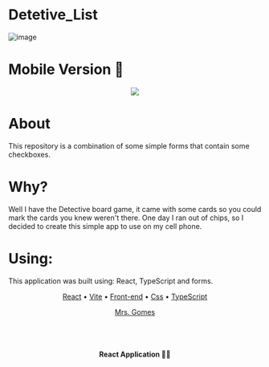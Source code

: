 # Detetive_List

![image](https://github.com/GgvGomes/Detetive_List/assets/80273727/dd6b6b17-13c3-4068-8fc5-fa44505d1504)

# Mobile Version 📱

<p align="center">
  <img src="https://github.com/GgvGomes/Detetive_List/assets/80273727/742a3a77-dd0b-4a11-a478-c14d237ad644" />
</p>

# About

This repository is a combination of some simple forms that contain some checkboxes.

# Why?

Well I have the Detective board game, it came with some cards so you could mark the cards you knew weren't there. One day I ran out of chips, so I decided to create this simple app to use on my cell phone.

# Using:

This application was built using: React, TypeScript and forms.

<p align="center">
 <a href="#">React</a> • 
 <a href="#">Vite</a> • 
 <a href="#">Front-end</a> • 
 <a href="#">Css</a> • 
 <a href="#">TypeScript</a> 
</p>

<p align="center">
<a href="#autor">Mrs. Gomes</a>
</p>

<br/><br/>
<h4 align="center"> 
	 React Application 🚀🔥
</h4>
